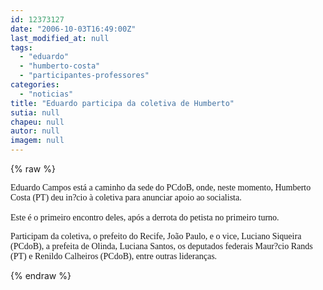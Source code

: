 ```yaml
---
id: 12373127
date: "2006-10-03T16:49:00Z"
last_modified_at: null
tags:
  - "eduardo"
  - "humberto-costa"
  - "participantes-professores"
categories:
  - "noticias"
title: "Eduardo participa da coletiva de Humberto"
sutia: null
chapeu: null
autor: null
imagem: null
---
```

{% raw %}
<p><P><FONT face=Verdana>Eduardo Campos está a caminho da sede do PCdoB, onde, neste momento, Humberto Costa (PT) deu in?cio à&nbsp;coletiva para anunciar apoio ao socialista. </FONT></P></p>
<p><P><FONT face=Verdana>Este&nbsp;é o primeiro encontro deles, após a derrota do petista no&nbsp;primeiro turno.</FONT>&nbsp;</P></p>
<p><P><FONT face=Verdana>Participam da coletiva, o prefeito do Recife, João Paulo, e o vice, Luciano Siqueira (PCdoB),&nbsp;a prefeita de Olinda, Luciana Santos, os deputados federais&nbsp;Maur?cio Rands (PT) e Renildo Calheiros (PCdoB), entre outras lideranças. </FONT></P> </p>
{% endraw %}